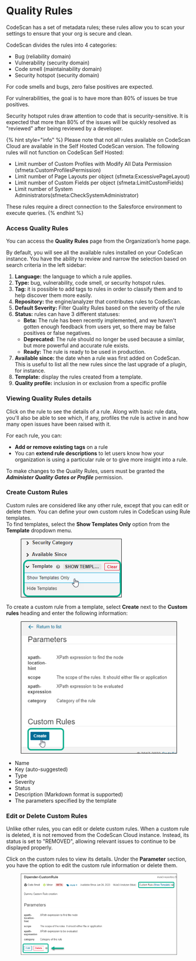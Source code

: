 # Quality Rules

CodeScan has a set of metadata rules; these rules allow you to scan your settings to ensure that your org is secure and clean.

CodeScan divides the rules into 4 categories:

* Bug (reliability domain)
* Vulnerability (security domain)
* Code smell (maintainability domain)
* Security hotspot (security domain)

For code smells and bugs, zero false positives are expected.

For vulnerabilities, the goal is to have more than 80% of issues be true positives.

Security hotspot rules draw attention to code that is security-sensitive. It is expected that more than 80% of the issues will be quickly resolved as "reviewed" after being reviewed by a developer.

{% hint style="info" %}
Please note that not all rules available on CodeScan Cloud are available in the Self Hosted CodeScan version.  The following rules will not function on CodeScan Self Hosted:



* Limit number of Custom Profiles with Modify All Data Permission (sfmeta:CustomProfilesPermission)
* Limit number of Page Layouts per object (sfmeta:ExcessivePageLayout)
* Limit number of Custom Fields per object (sfmeta:LimitCustomFields)
* Limit number of System Administrators(sfmeta:CheckSystemAdministrator)



These rules require a direct connection to the Salesforce environment to execute queries.&#x20;
{% endhint %}



### Access Quality Rules <a href="#access-quality-rules" id="access-quality-rules"></a>

You can access the **Quality Rules** page from the Organization’s home page.

By default, you will see all the available rules installed on your CodeScan instance. You have the ability to review and narrow the selection based on search criteria in the left sidebar:

1. **Language:** the language to which a rule applies.
2. **Type:** bug, vulnerability, code smell, or security hotspot rules.
3. **Tag:** it is possible to add tags to rules in order to classify them and to help discover them more easily.
4. **Repository:** the engine/analyzer that contributes rules to CodeScan.
5. **Default Severity:** Filter Quality Rules based on the severity of the rule
6. **Status:** rules can have 3 different statuses:
   * **Beta:** The rule has been recently implemented, and we haven't gotten enough feedback from users yet, so there may be false positives or false negatives.
   * **Deprecated:** The rule should no longer be used because a similar, but more powerful and accurate rule exists.
   * **Ready:** The rule is ready to be used in production.
7. **Available since:** the date when a rule was first added on CodeScan. This is useful to list all the new rules since the last upgrade of a plugin, for instance.
8. **Template:** display the rules created from a template.
9. **Quality profile:** inclusion in or exclusion from a specific profile

### Viewing Quality Rules details <a href="#viewing-quality-rules-details" id="viewing-quality-rules-details"></a>

Click on the rule to see the details of a rule. Along with basic rule data, you'll also be able to see which, if any, profiles the rule is active in and how many open issues have been raised with it.

For each rule, you can:

* **Add or remove existing tags** on a rule
* You can **extend rule descriptions** to let users know how your organization is using a particular rule or to give more insight into a rule.

To make changes to the Quality Rules, users must be granted the _**Administer Quality Gates or Profile**_ permission.

### Create Custom Rules <a href="#create-custom-rules" id="create-custom-rules"></a>

Custom rules are considered like any other rule, except that you can edit or delete them. You can define your own custom rules in CodeScan using Rule templates.\
To find templates, select the **Show Templates Only** option from the **Template** dropdown menu.

<figure><img src="../../../.gitbook/assets/image (74).png" alt=""><figcaption></figcaption></figure>

To create a custom rule from a template, select **Create** next to the **Custom rules** heading and enter the following information:

<figure><img src="../../../.gitbook/assets/image (75).png" alt=""><figcaption></figcaption></figure>

* Name
* Key (auto-suggested)
* Type
* Severity
* Status
* Description (Markdown format is supported)
* The parameters specified by the template

### Edit or Delete Custom Rules <a href="#edit-or-delete-custom-rules" id="edit-or-delete-custom-rules"></a>

Unlike other rules, you can edit or delete custom rules. When a custom rule is deleted, it is not removed from the CodeScan Cloud instance. Instead, its status is set to "REMOVED", allowing relevant issues to continue to be displayed properly.

Click on the custom rules to view its details. Under the **Parameter** section, you have the option to edit the custom rule information or delete them.

<figure><img src="../../../.gitbook/assets/image (76).png" alt=""><figcaption></figcaption></figure>

